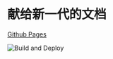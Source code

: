# 献给新一代的文档

[Github Pages](https://ccb1900.github.io/pages/)

![Build and Deploy](https://github.com/ccb1900/pages/workflows/Build%20and%20Deploy/badge.svg?branch=master&event=push)
